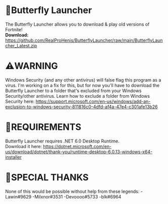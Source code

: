 # 🦋Butterfly Launcher
The Butterfly Launcher allows you to download & play old versions of Fortnite!<br>
**Download:** https://github.com/RealProHenis/ButterflyLauncher/raw/main/ButterflyLauncher_Latest.zip

# ⚠️WARNING
Windows Security (and any other antivirus) will false flag this program as a virus. I'm working on a fix for this, but for now you'll have to download the Butterfly Launcher to a folder that's excluded from your Windows Security/other antivirus. Learn how to exclude a folder from Windows Security here: https://support.microsoft.com/en-us/windows/add-an-exclusion-to-windows-security-811816c0-4dfd-af4a-47e4-c301afe13b26

# 🚨REQUIREMENTS
Butterfly Launcher requires .NET 6.0 Desktop Runtime.<br>Download it here: https://dotnet.microsoft.com/en-us/download/dotnet/thank-you/runtime-desktop-6.0.13-windows-x64-installer

# 💙SPECIAL THANKS
None of this would be possible without help from these legends:
-Lawin#9629
-Milxnor#3531
-Devoooo#5733
-blk#6964
